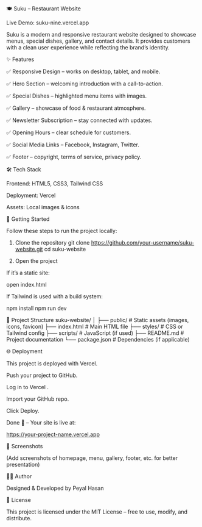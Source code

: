 🍽️ Suku – Restaurant Website

Live Demo: suku-nine.vercel.app

Suku is a modern and responsive restaurant website designed to showcase menus, special dishes, gallery, and contact details. It provides customers with a clean user experience while reflecting the brand’s identity.

✨ Features

✅ Responsive Design – works on desktop, tablet, and mobile.

✅ Hero Section – welcoming introduction with a call-to-action.

✅ Special Dishes – highlighted menu items with images.

✅ Gallery – showcase of food & restaurant atmosphere.

✅ Newsletter Subscription – stay connected with updates.

✅ Opening Hours – clear schedule for customers.

✅ Social Media Links – Facebook, Instagram, Twitter.

✅ Footer – copyright, terms of service, privacy policy.

🛠️ Tech Stack

Frontend: HTML5, CSS3, Tailwind CSS

Deployment: Vercel

Assets: Local images & icons

🚀 Getting Started

Follow these steps to run the project locally:

1. Clone the repository
git clone https://github.com/your-username/suku-website.git
cd suku-website

2. Open the project

If it’s a static site:

open index.html


If Tailwind is used with a build system:

npm install
npm run dev

📂 Project Structure
suku-website/
│
├── public/             # Static assets (images, icons, favicon)
├── index.html          # Main HTML file
├── styles/             # CSS or Tailwind config
├── scripts/            # JavaScript (if used)
├── README.md           # Project documentation
└── package.json        # Dependencies (if applicable)

🌐 Deployment

This project is deployed with Vercel.

Push your project to GitHub.

Log in to Vercel
.

Import your GitHub repo.

Click Deploy.

Done 🎉 – Your site is live at:

https://your-project-name.vercel.app

📸 Screenshots

(Add screenshots of homepage, menu, gallery, footer, etc. for better presentation)

👨‍💻 Author

Designed & Developed by Peyal Hasan

📜 License

This project is licensed under the MIT License – free to use, modify, and distribute.
 
